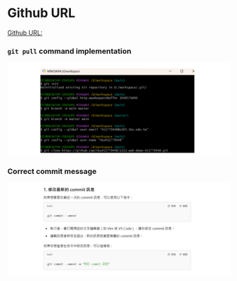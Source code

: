 # Github URL

[Github URL:](https://github.com/tku411770448/AI-Department-Graduation-Presentation)

### `git pull` command implementation

![](git-pull.png)

### Correct commit message

![](correct-commit-message.png)
